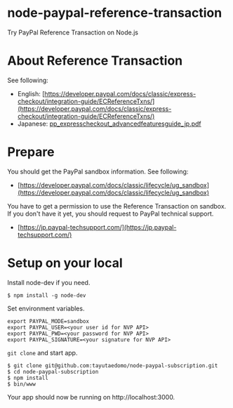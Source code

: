 # node-paypal-reference-transaction
Try PayPal Reference Transaction on Node.js


# About Reference Transaction
See following:
- English: [https://developer.paypal.com/docs/classic/express-checkout/integration-guide/ECReferenceTxns/](https://developer.paypal.com/docs/classic/express-checkout/integration-guide/ECReferenceTxns/)
- Japanese: [pp_expresscheckout_advancedfeaturesguide_jp.pdf](https://www.paypalobjects.com/webstatic/ja_JP/developer/docs/pdf/pp_expresscheckout_advancedfeaturesguide_jp.pdf)


# Prepare
You should get the PayPal sandbox information. See following:
- [https://developer.paypal.com/docs/classic/lifecycle/ug_sandbox](https://developer.paypal.com/docs/classic/lifecycle/ug_sandbox)

You have to get a permission to use the Reference Transaction on sandbox.
If you don't have it yet, you should request to PayPal technical support.
- [https://jp.paypal-techsupport.com/](https://jp.paypal-techsupport.com/)


# Setup on your local
Install node-dev if you need.
```
$ npm install -g node-dev
```

Set environment variables.
```
export PAYPAL_MODE=sandbox
export PAYPAL_USER=<your user id for NVP API>
export PAYPAL_PWD=<your password for NVP API>
export PAYPAL_SIGNATURE=<your signature for NVP API>
```

`git clone` and start app.
```
$ git clone git@github.com:tayutaedomo/node-paypal-subscription.git
$ cd node-paypal-subscription
$ npm install
$ bin/www
```
Your app should now be running on http://localhost:3000.

